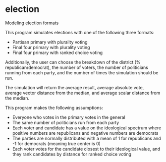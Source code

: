 # election
Modeling election formats

This program simulates elections with one of the following three formats:
 - Partisan primary with plurality voting
 - Final four primary with plurality voting
 - Final four primary with ranked choice voting

Additionally, the user can choose the breakdown of the district (% republican/democrat), the number of voters, the number of politicians running from each party, and the number of times the simulation should be run.

The simulation will return the average result, average absolute vote, average vector distance from the median, and average scalar distance from the median.

This program makes the following assumptions: 
- Everyone who votes in the primary votes in the general
- The same number of politicians run from each party
- Each voter and candidate has a value on the ideological spectrum where positive numbers are republicans and negative numbers are democrats
- The parties are normally distributed with a mean of 1 for republicans and -1 for democrats (meaning true center is 0)
- Each voter votes for the candidate closest to their ideological value, and they rank candidates by distance for ranked choice voting
